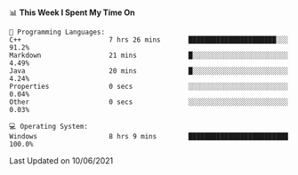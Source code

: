 
<!--START_SECTION:waka-->
📊 **This Week I Spent My Time On** 

```text
💬 Programming Languages: 
C++                      7 hrs 26 mins       ██████████████████████░░░   91.2% 
Markdown                 21 mins             █░░░░░░░░░░░░░░░░░░░░░░░░   4.49% 
Java                     20 mins             █░░░░░░░░░░░░░░░░░░░░░░░░   4.24% 
Properties               0 secs              ░░░░░░░░░░░░░░░░░░░░░░░░░   0.04% 
Other                    0 secs              ░░░░░░░░░░░░░░░░░░░░░░░░░   0.03%

💻 Operating System: 
Windows                  8 hrs 9 mins        █████████████████████████   100.0%

```


 Last Updated on 10/06/2021
<!--END_SECTION:waka-->
